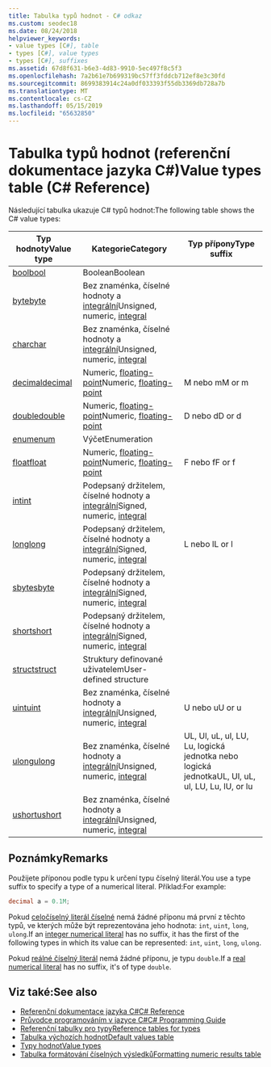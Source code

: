 ```yaml
---
title: Tabulka typů hodnot - C# odkaz
ms.custom: seodec18
ms.date: 08/24/2018
helpviewer_keywords:
- value types [C#], table
- types [C#], value types
- types [C#], suffixes
ms.assetid: 67d8f631-b6e3-4d83-9910-5ec497f8c5f3
ms.openlocfilehash: 7a2b61e7b699319bc57ff3fddcb712ef8e3c30fd
ms.sourcegitcommit: 8699383914c24a0df033393f55db3369db728a7b
ms.translationtype: MT
ms.contentlocale: cs-CZ
ms.lasthandoff: 05/15/2019
ms.locfileid: "65632850"
---
```

# <a name="value-types-table-c-reference"></a><span data-ttu-id="48b0c-102">Tabulka typů hodnot (referenční dokumentace jazyka C#)</span><span class="sxs-lookup"><span data-stu-id="48b0c-102">Value types table (C# Reference)</span></span>

<span data-ttu-id="48b0c-103">Následující tabulka ukazuje C# typů hodnot:</span><span class="sxs-lookup"><span data-stu-id="48b0c-103">The following table shows the C# value types:</span></span>

|<span data-ttu-id="48b0c-104">Typ hodnoty</span><span class="sxs-lookup"><span data-stu-id="48b0c-104">Value type</span></span>|<span data-ttu-id="48b0c-105">Kategorie</span><span class="sxs-lookup"><span data-stu-id="48b0c-105">Category</span></span>|<span data-ttu-id="48b0c-106">Typ přípony</span><span class="sxs-lookup"><span data-stu-id="48b0c-106">Type suffix</span></span>|
|----------------|--------------|-----------------|
|[<span data-ttu-id="48b0c-107">bool</span><span class="sxs-lookup"><span data-stu-id="48b0c-107">bool</span></span>](bool.md)|<span data-ttu-id="48b0c-108">Boolean</span><span class="sxs-lookup"><span data-stu-id="48b0c-108">Boolean</span></span>||
|[<span data-ttu-id="48b0c-109">byte</span><span class="sxs-lookup"><span data-stu-id="48b0c-109">byte</span></span>](byte.md)|<span data-ttu-id="48b0c-110">Bez znaménka, číselné hodnoty a [integrální](integral-types-table.md)</span><span class="sxs-lookup"><span data-stu-id="48b0c-110">Unsigned, numeric, [integral](integral-types-table.md)</span></span>||
|[<span data-ttu-id="48b0c-111">char</span><span class="sxs-lookup"><span data-stu-id="48b0c-111">char</span></span>](char.md)|<span data-ttu-id="48b0c-112">Bez znaménka, číselné hodnoty a [integrální](integral-types-table.md)</span><span class="sxs-lookup"><span data-stu-id="48b0c-112">Unsigned, numeric, [integral](integral-types-table.md)</span></span>||
|[<span data-ttu-id="48b0c-113">decimal</span><span class="sxs-lookup"><span data-stu-id="48b0c-113">decimal</span></span>](decimal.md)|<span data-ttu-id="48b0c-114">Numeric, [floating-point](floating-point-types-table.md)</span><span class="sxs-lookup"><span data-stu-id="48b0c-114">Numeric, [floating-point](floating-point-types-table.md)</span></span>|<span data-ttu-id="48b0c-115">M nebo m</span><span class="sxs-lookup"><span data-stu-id="48b0c-115">M or m</span></span>|
|[<span data-ttu-id="48b0c-116">double</span><span class="sxs-lookup"><span data-stu-id="48b0c-116">double</span></span>](double.md)|<span data-ttu-id="48b0c-117">Numeric, [floating-point](floating-point-types-table.md)</span><span class="sxs-lookup"><span data-stu-id="48b0c-117">Numeric, [floating-point](floating-point-types-table.md)</span></span>|<span data-ttu-id="48b0c-118">D nebo d</span><span class="sxs-lookup"><span data-stu-id="48b0c-118">D or d</span></span>|
|[<span data-ttu-id="48b0c-119">enum</span><span class="sxs-lookup"><span data-stu-id="48b0c-119">enum</span></span>](enum.md)|<span data-ttu-id="48b0c-120">Výčet</span><span class="sxs-lookup"><span data-stu-id="48b0c-120">Enumeration</span></span>||
|[<span data-ttu-id="48b0c-121">float</span><span class="sxs-lookup"><span data-stu-id="48b0c-121">float</span></span>](float.md)|<span data-ttu-id="48b0c-122">Numeric, [floating-point](floating-point-types-table.md)</span><span class="sxs-lookup"><span data-stu-id="48b0c-122">Numeric, [floating-point](floating-point-types-table.md)</span></span>|<span data-ttu-id="48b0c-123">F nebo f</span><span class="sxs-lookup"><span data-stu-id="48b0c-123">F or f</span></span>|
|[<span data-ttu-id="48b0c-124">int</span><span class="sxs-lookup"><span data-stu-id="48b0c-124">int</span></span>](int.md)|<span data-ttu-id="48b0c-125">Podepsaný držitelem, číselné hodnoty a [integrální](integral-types-table.md)</span><span class="sxs-lookup"><span data-stu-id="48b0c-125">Signed, numeric, [integral](integral-types-table.md)</span></span>||
|[<span data-ttu-id="48b0c-126">long</span><span class="sxs-lookup"><span data-stu-id="48b0c-126">long</span></span>](long.md)|<span data-ttu-id="48b0c-127">Podepsaný držitelem, číselné hodnoty a [integrální](integral-types-table.md)</span><span class="sxs-lookup"><span data-stu-id="48b0c-127">Signed, numeric, [integral](integral-types-table.md)</span></span>|<span data-ttu-id="48b0c-128">L nebo l</span><span class="sxs-lookup"><span data-stu-id="48b0c-128">L or l</span></span>|
|[<span data-ttu-id="48b0c-129">sbyte</span><span class="sxs-lookup"><span data-stu-id="48b0c-129">sbyte</span></span>](sbyte.md)|<span data-ttu-id="48b0c-130">Podepsaný držitelem, číselné hodnoty a [integrální](integral-types-table.md)</span><span class="sxs-lookup"><span data-stu-id="48b0c-130">Signed, numeric, [integral](integral-types-table.md)</span></span>||
|[<span data-ttu-id="48b0c-131">short</span><span class="sxs-lookup"><span data-stu-id="48b0c-131">short</span></span>](short.md)|<span data-ttu-id="48b0c-132">Podepsaný držitelem, číselné hodnoty a [integrální](integral-types-table.md)</span><span class="sxs-lookup"><span data-stu-id="48b0c-132">Signed, numeric, [integral](integral-types-table.md)</span></span>||
|[<span data-ttu-id="48b0c-133">struct</span><span class="sxs-lookup"><span data-stu-id="48b0c-133">struct</span></span>](struct.md)|<span data-ttu-id="48b0c-134">Struktury definované uživatelem</span><span class="sxs-lookup"><span data-stu-id="48b0c-134">User-defined structure</span></span>||
|[<span data-ttu-id="48b0c-135">uint</span><span class="sxs-lookup"><span data-stu-id="48b0c-135">uint</span></span>](uint.md)|<span data-ttu-id="48b0c-136">Bez znaménka, číselné hodnoty a [integrální](integral-types-table.md)</span><span class="sxs-lookup"><span data-stu-id="48b0c-136">Unsigned, numeric, [integral](integral-types-table.md)</span></span>|<span data-ttu-id="48b0c-137">U nebo u</span><span class="sxs-lookup"><span data-stu-id="48b0c-137">U or u</span></span>|
|[<span data-ttu-id="48b0c-138">ulong</span><span class="sxs-lookup"><span data-stu-id="48b0c-138">ulong</span></span>](ulong.md)|<span data-ttu-id="48b0c-139">Bez znaménka, číselné hodnoty a [integrální](integral-types-table.md)</span><span class="sxs-lookup"><span data-stu-id="48b0c-139">Unsigned, numeric, [integral](integral-types-table.md)</span></span>|<span data-ttu-id="48b0c-140">UL, Ul, uL, ul, LU, Lu, logická jednotka nebo logická jednotka</span><span class="sxs-lookup"><span data-stu-id="48b0c-140">UL, Ul, uL, ul, LU, Lu, lU, or lu</span></span>|
|[<span data-ttu-id="48b0c-141">ushort</span><span class="sxs-lookup"><span data-stu-id="48b0c-141">ushort</span></span>](ushort.md)|<span data-ttu-id="48b0c-142">Bez znaménka, číselné hodnoty a [integrální](integral-types-table.md)</span><span class="sxs-lookup"><span data-stu-id="48b0c-142">Unsigned, numeric, [integral](integral-types-table.md)</span></span>||

## <a name="remarks"></a><span data-ttu-id="48b0c-143">Poznámky</span><span class="sxs-lookup"><span data-stu-id="48b0c-143">Remarks</span></span>

<span data-ttu-id="48b0c-144">Použijete příponou podle typu k určení typu číselný literál.</span><span class="sxs-lookup"><span data-stu-id="48b0c-144">You use a type suffix to specify a type of a numerical literal.</span></span> <span data-ttu-id="48b0c-145">Příklad:</span><span class="sxs-lookup"><span data-stu-id="48b0c-145">For example:</span></span>

```csharp
decimal a = 0.1M;
```

<span data-ttu-id="48b0c-146">Pokud [celočíselný literál číselné](~/_csharplang/spec/lexical-structure.md#integer-literals) nemá žádné příponu má první z těchto typů, ve kterých může být reprezentována jeho hodnota: `int`, `uint`, `long`, `ulong`.</span><span class="sxs-lookup"><span data-stu-id="48b0c-146">If an [integer numerical literal](~/_csharplang/spec/lexical-structure.md#integer-literals) has no suffix, it has the first of the following types in which its value can be represented: `int`, `uint`, `long`, `ulong`.</span></span>

<span data-ttu-id="48b0c-147">Pokud [reálné číselný literál](~/_csharplang/spec/lexical-structure.md#real-literals) nemá žádné příponu, je typu `double`.</span><span class="sxs-lookup"><span data-stu-id="48b0c-147">If a [real numerical literal](~/_csharplang/spec/lexical-structure.md#real-literals) has no suffix, it's of type `double`.</span></span>

## <a name="see-also"></a><span data-ttu-id="48b0c-148">Viz také:</span><span class="sxs-lookup"><span data-stu-id="48b0c-148">See also</span></span>

- [<span data-ttu-id="48b0c-149">Referenční dokumentace jazyka C#</span><span class="sxs-lookup"><span data-stu-id="48b0c-149">C# Reference</span></span>](../index.md)
- [<span data-ttu-id="48b0c-150">Průvodce programováním v jazyce C#</span><span class="sxs-lookup"><span data-stu-id="48b0c-150">C# Programming Guide</span></span>](../../programming-guide/index.md)
- [<span data-ttu-id="48b0c-151">Referenční tabulky pro typy</span><span class="sxs-lookup"><span data-stu-id="48b0c-151">Reference tables for types</span></span>](reference-tables-for-types.md)
- [<span data-ttu-id="48b0c-152">Tabulka výchozích hodnot</span><span class="sxs-lookup"><span data-stu-id="48b0c-152">Default values table</span></span>](default-values-table.md)
- [<span data-ttu-id="48b0c-153">Typy hodnot</span><span class="sxs-lookup"><span data-stu-id="48b0c-153">Value types</span></span>](value-types.md)
- [<span data-ttu-id="48b0c-154">Tabulka formátování číselných výsledků</span><span class="sxs-lookup"><span data-stu-id="48b0c-154">Formatting numeric results table</span></span>](formatting-numeric-results-table.md)
